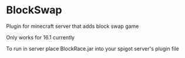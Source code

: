 # BlockSwap
Plugin for minecraft server that adds block swap game

Only works for 16.1 currently

To run in server place BlockRace.jar into your spigot server's plugin file
